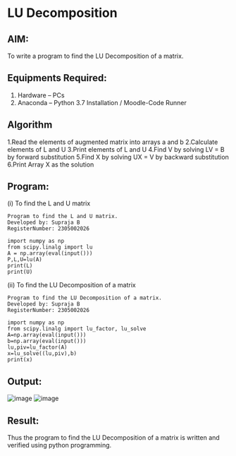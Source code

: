 # LU Decomposition 

## AIM:
To write a program to find the LU Decomposition of a matrix.

## Equipments Required:
1. Hardware – PCs
2. Anaconda – Python 3.7 Installation / Moodle-Code Runner

## Algorithm
1.Read the elements of augmented matrix into arrays a and b
2.Calculate elements of L and U
3.Print elements of L and U
4.Find V by solving LV = B by forward substitution
5.Find X by solving UX = V by backward substitution
6.Print Array X as the solution

## Program:
(i) To find the L and U matrix
```
Program to find the L and U matrix.
Developed by: Supraja B
RegisterNumber: 2305002026

import numpy as np
from scipy.linalg import lu
A = np.array(eval(input()))
P,L,U=lu(A)
print(L)
print(U)
```
(ii) To find the LU Decomposition of a matrix
```
Program to find the LU Decomposition of a matrix.
Developed by: Supraja B
RegisterNumber: 2305002026

import numpy as np
from scipy.linalg import lu_factor, lu_solve
A=np.array(eval(input()))
b=np.array(eval(input()))
lu,piv=lu_factor(A)
x=lu_solve((lu,piv),b)
print(x)
```

## Output:
![image](https://github.com/Supraja0510/LU-Decomposition/assets/155217478/04858f78-dcd1-480f-bc0c-eee4167f18b1)
![image](https://github.com/Supraja0510/LU-Decomposition/assets/155217478/025f8d40-1613-43e7-a8b3-a7f1de6ac573)




## Result:
Thus the program to find the LU Decomposition of a matrix is written and verified using python programming.

